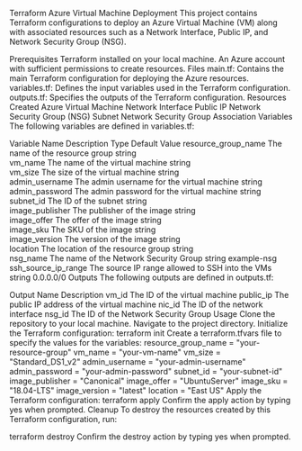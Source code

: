 Terraform Azure Virtual Machine Deployment
This project contains Terraform configurations to deploy an Azure Virtual Machine (VM) along with associated resources such as a Network Interface, Public IP, and Network Security Group (NSG).

Prerequisites
Terraform installed on your local machine.
An Azure account with sufficient permissions to create resources.
Files
main.tf: Contains the main Terraform configuration for deploying the Azure resources.
variables.tf: Defines the input variables used in the Terraform configuration.
outputs.tf: Specifies the outputs of the Terraform configuration.
Resources Created
Azure Virtual Machine
Network Interface
Public IP
Network Security Group (NSG)
Subnet Network Security Group Association
Variables
The following variables are defined in variables.tf:

Variable Name	Description	Type	Default Value
resource_group_name	The name of the resource group	string	
vm_name	The name of the virtual machine	string	
vm_size	The size of the virtual machine	string	
admin_username	The admin username for the virtual machine	string	
admin_password	The admin password for the virtual machine	string	
subnet_id	The ID of the subnet	string	
image_publisher	The publisher of the image	string	
image_offer	The offer of the image	string	
image_sku	The SKU of the image	string	
image_version	The version of the image	string	
location	The location of the resource group	string	
nsg_name	The name of the Network Security Group	string	example-nsg
ssh_source_ip_range	The source IP range allowed to SSH into the VMs	string	0.0.0.0/0
Outputs
The following outputs are defined in outputs.tf:

Output Name	Description
vm_id	The ID of the virtual machine
public_ip	The public IP address of the virtual machine
nic_id	The ID of the network interface
nsg_id	The ID of the Network Security Group
Usage
Clone the repository to your local machine.
Navigate to the project directory.
Initialize the Terraform configuration:
terraform init
Create a terraform.tfvars file to specify the values for the variables:
resource_group_name = "your-resource-group"
vm_name             = "your-vm-name"
vm_size             = "Standard_DS1_v2"
admin_username      = "your-admin-username"
admin_password      = "your-admin-password"
subnet_id           = "your-subnet-id"
image_publisher     = "Canonical"
image_offer         = "UbuntuServer"
image_sku           = "18.04-LTS"
image_version       = "latest"
location            = "East US"
Apply the Terraform configuration:
terraform apply
Confirm the apply action by typing yes when prompted.
Cleanup
To destroy the resources created by this Terraform configuration, run:

terraform destroy
Confirm the destroy action by typing yes when prompted.